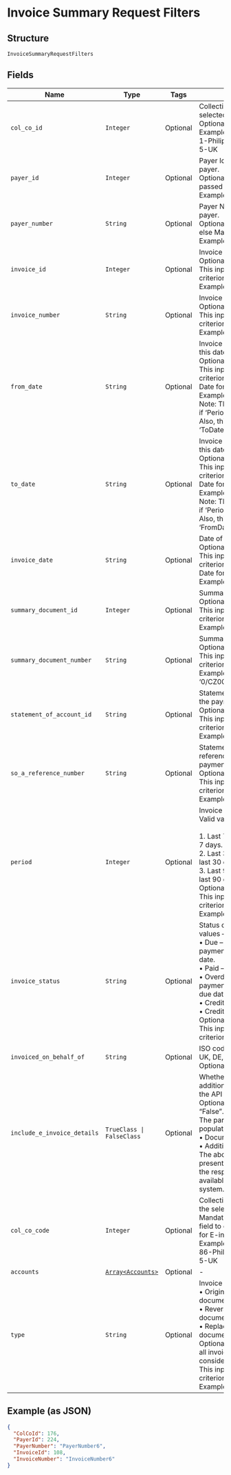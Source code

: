 
# Invoice Summary Request Filters

## Structure

`InvoiceSummaryRequestFilters`

## Fields

| Name | Type | Tags | Description |
|  --- | --- | --- | --- |
| `col_co_id` | `Integer` | Optional | Collecting Company Id of the selected payer.<br>Optional.<br>Example:<br>1-Philippines<br>5-UK |
| `payer_id` | `Integer` | Optional | Payer Id of the selected payer.<br>Optional if PayerNumber is passed else Mandatory<br>Example: 123456 |
| `payer_number` | `String` | Optional | Payer Number of the selected payer.<br>Optional if PayerId is passed else Mandatory<br>Example: GB000000123 |
| `invoice_id` | `Integer` | Optional | Invoice id.<br>Optional.<br>This input is a search criterion, if given.<br>Example: 1 |
| `invoice_number` | `String` | Optional | Invoice number.<br>Optional.<br>This input is a search criterion, if given.<br>Example: 0123456789 |
| `from_date` | `String` | Optional | Invoice date searched from this date.<br>Optional.<br>This input is a search criterion, if given.<br>Date format: yyyyMMdd<br>Example: 20170830<br>Note: This criterion is ignored if ‘Period’ is given.<br>Also, this criterion is ignored if ‘ToDate’ is not provided. |
| `to_date` | `String` | Optional | Invoice date searched until this date.<br>Optional.<br>This input is a search criterion, if given.<br>Date format: yyyyMMdd<br>Example: 20170830<br>Note: This criterion is ignored if ‘Period’ is given.<br>Also, this criterion is ignored if ‘FromDate’ is not provided. |
| `invoice_date` | `String` | Optional | Date of invoicing.<br>Optional.<br>This input is a search criterion, if given.<br>Date format: yyyyMMdd<br>Example: 20170830 |
| `summary_document_id` | `Integer` | Optional | Summary document id<br>Optional.<br>This input is a search criterion, if given.<br>Example: 1 |
| `summary_document_number` | `String` | Optional | Summary document number<br>Optional.<br>This input is a search criterion, if given.<br>Example: ‘0/CZ0000000123456/2017’ |
| `statement_of_account_id` | `String` | Optional | Statement of Account Id of the payment customer.<br>Optional.<br>This input is a search criterion, if given.<br>Example: 1 |
| `so_a_reference_number` | `String` | Optional | Statement of Account reference number of the payment customer.<br>Optional.<br>This input is a search criterion, if given.<br>Example: 123 |
| `period` | `Integer` | Optional | Invoice date search period. Valid values –<br><br>1. Last 7 days – Issued in last 7 days.<br>2. Last 30 days – Issued in last 30 days.<br>3. Last 90 days – Issued in last 90 days.<br>   Optional.<br>   This input is a search criterion, if given.<br>   Example: 1 |
| `invoice_status` | `String` | Optional | Status of the invoice. Valid values –<br>•    Due – Invoices due for payment and is within the due date.<br>•    Paid – Fully paid Invoices.<br>•    Overdue – Invoices due of payment and has crossed the due date.<br>•    CreditNote – Credit notes<br>•    CreditStatement<br>Optional.<br>This input is a search criterion, if given. |
| `invoiced_on_behalf_of` | `String` | Optional | ISO code of the country i.e., UK, DE, MY, etc.<br>Optional |
| `include_e_invoice_details` | `TrueClass \| FalseClass` | Optional | Whether to include the additional invoice details in the API response.<br>Optional. Default value “False”.<br>The parameters that are populated<br>•    DocumentReference<br>•    AdditionalDocuments<br>The above fields will not be present in the response when the respective data is not available in the source system. |
| `col_co_code` | `Integer` | Optional | Collecting Company Code of the selected payer.<br>Mandatory - It is mandatory field to external source ATOS for E-invoicing.<br>Example:<br>86-Philippines<br>5-UK |
| `accounts` | [`Array<Accounts>`](../../doc/models/accounts.md) | Optional | - |
| `type` | `String` | Optional | Invoice type. Allowed values –<br>•    Original – Original document.<br>•    Reversal – Reversed document.<br>•    Replacement – Replaced document.<br>Optional. (When not passed all invoice, types are considered for search)<br>This input is a search criterion, if given.<br>Example: Original |

## Example (as JSON)

```json
{
  "ColCoId": 176,
  "PayerId": 224,
  "PayerNumber": "PayerNumber6",
  "InvoiceId": 108,
  "InvoiceNumber": "InvoiceNumber6"
}
```


